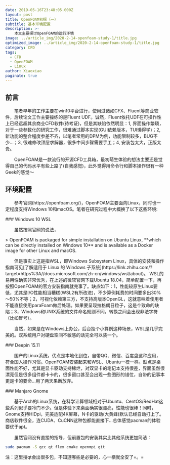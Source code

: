 ```yaml
---
date: 2019-05-16T23:48:05.000Z
layout: post
title: OpenFOAM初探（一）
subtitle: 基本环境配置
description: >-
    本文主要探讨OpenFOAM的运行环境
image: ../article_img/2020-2-14-openfoam-study-1/title.jpg
optimized_image: ../article_img/2020-2-14-openfoam-study-1/title.jpg
category: CFD
tags:
  - CFD
  - OpenFOAM
  - Linux
author: Xiaoxiao
paginate: true
---
```


## 前言

<p style="text-indent:2em">笔者早年的工作主要在win10平台进行，使用过诸如CFX、Fluent等商业软件，后续论文工作主要操练的是Fluent UDF。诚然，Fluent依托UDF在可操作性上已经远超其余商业CFD软件(待考证)，但是其缺陷依然明显：1, 界面操作繁琐，对于一些参数化的研究工作，很难通过脚本实现(GUI依赖版本，TUI懒得学)；2, 新功能的整合程度参差不齐，以笔者常用的DPM为例，功能限制较多，BUG不少...；3, 很难修改顶层求解器，很多中间步骤需要手工；4, 安装包太大，正版太贵。</p>

<p style="text-indent:2em">OpenFOAM是一款流行的开源CFD工具箱，最初萌生体验的想法主要还是觉得自己的代码水平有些上路了(自我感觉)，此外觉得用命令行和脚本操作很有一种Geek的感觉～</p>

## 环境配置
<p style="text-indent:2em">参考官网(https://openfoam.org/)，OpenFOAM主要面向Linux，同时也一定程度支持Windows 10和macOS。笔者在研究过程中大概换了以下这些环境:</p>
### Windows 10 WSL
<p style="text-indent:2em">虽然按照官网的说法，</p>
> OpenFOAM is packaged for simple installation on Ubuntu Linux, **which can be directly installed on Windows 10** and is available as a Docker image for other Linux and macOS.
<p style="text-indent:2em">但是事实上这是指WSL，即Windows Subsystem Linux，具体的安装和操作指南可见[了解适用于 Linux 的 Windows 子系统](https://link.zhihu.com/?target=https%3A//docs.microsoft.com/zh-cn/windows/wsl/about)。
WSL的易用性确实非常优秀，在上述的微软官网下载Ubuntu 18.04，简单配置一下，再按照OpenFOAM的官方安装指南就完事了。缺点如下：1，性能较原生Linux要低，尤其是I/O性能相当糟糕(WSL2有所改进)，不少算例耗费的时间要多出30%～50%不等；2，可视化依赖第三方，不支持高版本OpenGL，这就意味着使用者不能直接使用paraFoam做后处理。如果要呈现拉格朗日粒子，这是个致命的缺陷；3，Windows和UNIX系统的文件命名规则不同，转换之间会出现非法字符（比如冒号）。</p>
<p style="text-indent:2em">当然，如果是在Windows上办公，后台挂个小算例这种场景，WSL是几乎完美的。双系统用户对硬盘空间不敏感的话完全可以装一个。</p>
### Deepin 15.11
<p style="text-indent:2em">国产的Linux系统，优点是本地化到位，自带QQ、微信、百度盘这种应用，符合国人操作习惯。OpenFOAM安装起来和WSL、Ubuntu一模一样。缺点是桌面性能不好，尤其是显卡驱动支持稀烂，对双显卡的笔记本支持很差，界面虽然很漂亮但是很多组件都卡卡的，很多窗口甚至会出现一些图形的错位，自带的记事本更是卡的要命...用了两天果断放弃。</p>
### Manjaro Gnome
<p style="text-indent:2em">基于Arch的Linux系统，在科学计算领域相对于Ubuntu、CentOS/RedHat这些系列似乎要冷门不少。但是体验下来桌面确实很漂亮，性能也很棒！同时，Gnome支持HIDpi，完美适配4K屏幕，N卡的驱动(大黄蜂)默认已经自动打上了。商店软件很全，连CUDA、CuCNN这种包都能直接下...总体感觉pacman的体验要优于apt。</p>
<p style="text-indent:2em">虽然官网没有直接的指导，但前置包的安装其实比其他系统更加简洁：</p>

```bash
sudo pacman -S gcc qt flex cmake openmpi git
```

注：这里搜qt会出很多包，不知道哪些是必要的，心一横就全安了=。=
